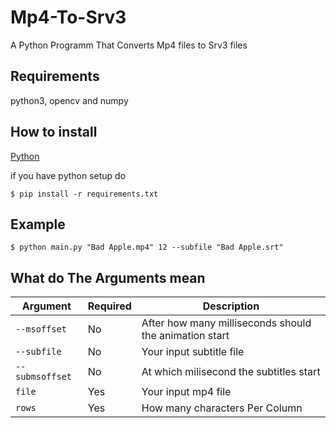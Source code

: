 # Mp4-To-Srv3

A Python Programm That Converts Mp4 files to Srv3 files

## Requirements

python3, opencv and numpy

## How to install

[Python](https://www.python.org/downloads/)

if you have python setup do

```shell
$ pip install -r requirements.txt
```

## Example

```shell
$ python main.py "Bad Apple.mp4" 12 --subfile "Bad Apple.srt"
```

## What do The Arguments mean

| Argument        | Required | Description                                            |
|-----------------|----------|--------------------------------------------------------|
| `--msoffset`    | No       | After how many milliseconds should the animation start |
| `--subfile`     | No       | Your input subtitle file                               |
| `--submsoffset` | No       | At which milisecond the subtitles start                |
| `file`          | Yes      | Your input mp4 file                                    |
| `rows`          | Yes      | How many characters Per Column                         |